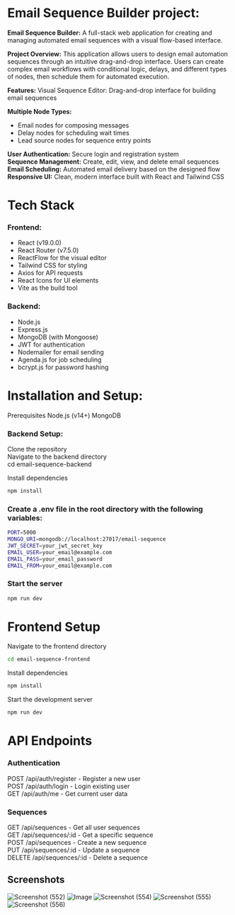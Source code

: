 # Email Sequence Builder project:

**Email Sequence Builder:**
A full-stack web application for creating and managing automated email sequences with a visual flow-based interface.

**Project Overview:**
This application allows users to design email automation sequences through an intuitive drag-and-drop interface. Users can create complex email workflows with conditional logic, delays, and different types of nodes, then schedule them for automated execution.

**Features:**
Visual Sequence Editor: Drag-and-drop interface for building email sequences

**Multiple Node Types:**
* Email nodes for composing messages
* Delay nodes for scheduling wait times
* Lead source nodes for sequence entry points

**User Authentication:** Secure login and registration system <br/>
**Sequence Management:** Create, edit, view, and delete email sequences <br/>
**Email Scheduling:** Automated email delivery based on the designed flow <br/>
**Responsive UI:** Clean, modern interface built with React and Tailwind CSS <br/>

# Tech Stack

### Frontend:
* React (v19.0.0)
* React Router (v7.5.0)
* ReactFlow for the visual editor
* Tailwind CSS for styling
* Axios for API requests
* React Icons for UI elements
* Vite as the build tool

### Backend:
* Node.js
* Express.js
* MongoDB (with Mongoose)
* JWT for authentication
* Nodemailer for email sending
* Agenda.js for job scheduling
* bcrypt.js for password hashing

# Installation and Setup:
Prerequisites
Node.js (v14+)
MongoDB

### Backend Setup: <br/>
Clone the repository <br/>
Navigate to the backend directory <br/>
cd email-sequence-backend <br/>

Install dependencies <br/>
```bash 
npm install
```

### Create a .env file in the root directory with the following variables:
```bash
PORT=5000
MONGO_URI=mongodb://localhost:27017/email-sequence
JWT_SECRET=your_jwt_secret_key
EMAIL_USER=your_email@example.com
EMAIL_PASS=your_email_password
EMAIL_FROM=your_email@example.com
```

### Start the server
```bash
npm run dev
```


# Frontend Setup
Navigate to the frontend directory 
```bash
cd email-sequence-frontend
```

Install dependencies
```bash
npm install
```

Start the development server
```bash
npm run dev
```

# API Endpoints
### Authentication
POST /api/auth/register - Register a new user <br/>
POST /api/auth/login - Login existing user <br/>
GET /api/auth/me - Get current user data <br/>

### Sequences
GET /api/sequences - Get all user sequences <br/>
GET /api/sequences/:id - Get a specific sequence <br/>
POST /api/sequences - Create a new sequence <br/>
PUT /api/sequences/:id - Update a sequence <br/>
DELETE /api/sequences/:id - Delete a sequence <br/>

## Screenshots
![Screenshot (552)](https://github.com/user-attachments/assets/853ef34e-36c1-4faa-bf50-2f1a2862d574)
![Image](https://github.com/user-attachments/assets/f04e9454-09ec-47f8-9fbd-78b58d250e23)
![Screenshot (554)](https://github.com/user-attachments/assets/fa6c1709-5586-4cb0-91a2-0e5ba9881754)
![Screenshot (555)](https://github.com/user-attachments/assets/1955dc5f-ba60-41c3-866c-9309c8740b84)
![Screenshot (556)](https://github.com/user-attachments/assets/97f7adac-e815-45a2-8c93-11831c517d44)


